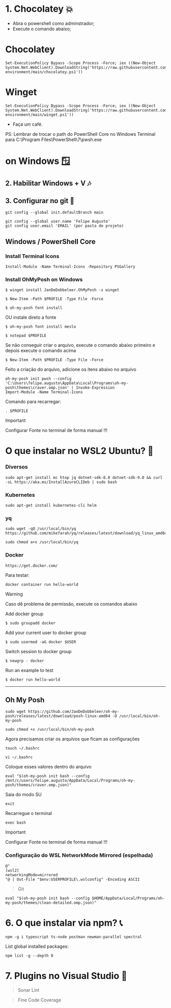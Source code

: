 # 1. Chocolatey :boom:

+ Abra o powershell como adminstrador;
+ Execute o comando abaixo;

# Chocolatey
````
Set-ExecutionPolicy Bypass -Scope Process -Force; iex ((New-Object System.Net.WebClient).DownloadString('https://raw.githubusercontent.com/felipementel/my-environment/main/chocolatey.ps1'))
````
# Winget
````
Set-ExecutionPolicy Bypass -Scope Process -Force; iex ((New-Object System.Net.WebClient).DownloadString('https://raw.githubusercontent.com/felipementel/my-environment/main/winget.ps1'))
````
+ Faça um café.

PS: Lembrar de trocar o path do PowerShell Core no Windows Terminal para C:\Program Files\PowerShell\7\pwsh.exe

# on Windows 🪟
## 2. Habilitar Windows + V :notes:

## 3. Configurar no git :cop:

````git
git config --global init.defaultBranch main

git config --global user.name 'Felipe Augusto'
git config user.email 'EMAIL' (por pasta de projeto)
````
## Windows / PowerShell Core

### Install Terminal Icons

````
Install-Module -Name Terminal-Icons -Repository PSGallery
````
### Install OhMyPosh on Windows
````
$ winget install JanDeDobbeleer.OhMyPosh -s winget	
````
````
$ New-Item -Path $PROFILE -Type File -Force
````
````
$ oh-my-posh font install
````
  OU instale direto a fonte
````
$ oh-my-posh font install meslo
````
````     
$ notepad $PROFILE
````
Se não conseguir criar o arquivo, execute o comando abaixo primeiro e depois execute o comando acima
````   
$ New-Item -Path $PROFILE -Type File -Force
````

Feito a criação do arquivo, adicione os itens abaixo no arquivo
````
oh-my-posh init pwsh --config 'C:\Users\felipe.augusto\AppData\Local\Programs\oh-my-posh\themes\craver.omp.json' | Invoke-Expression
Import-Module -Name Terminal-Icons
````

Comando para recarregar:
````
. $PROFILE
````

> [!IMPORTANT]
> Configurar Fonte no terminal de forma manual !!!

# O que instalar no WSL2 Ubuntu? 🐧
### Diversos
````
sudo apt-get install mc htop jq dotnet-sdk-8.0 dotnet-sdk-9.0 && curl -sL https://aka.ms/InstallAzureCLIDeb | sudo bash
````
### Kubernetes
````
sudo apt-get install kubernetes-cli helm
````
### yq
````
sudo wget -qO /usr/local/bin/yq https://github.com/mikefarah/yq/releases/latest/download/yq_linux_amd64
````
````
sudo chmod a+x /usr/local/bin/yq
````
### Docker
````
https://get.docker.com/
````
Para testar:
````
docker container run hello-world
````

> [!WARNING]
> Caso dê problema de permissão, execute os comandos abaixo

Add docker group
````
$ sudo groupadd docker
````
Add your current user to docker group
````
$ sudo usermod -aG docker $USER
````
Switch session to docker group
````
$ newgrp - docker
````
Run an example to test
````
$ docker run hello-world
````
---
## Oh My Posh
````
sudo wget https://github.com/JanDeDobbeleer/oh-my-posh/releases/latest/download/posh-linux-amd64 -O /usr/local/bin/oh-my-posh
````
````
sudo chmod +x /usr/local/bin/oh-my-posh
````

Agora precisamos criar os arquivos que ficam as configurações
````
touch ~/.bashrc
````
````
vi ~/.bashrc
````
Coloque esses valores dentro do arquivo
````
eval "$(oh-my-posh init bash --config /mnt/c/users/felipe.augusto/AppData/Local/Programs/oh-my-posh/themes/craver.omp.json)"
````
Saia do modo SU
````
exit
````
Recarregue o terminal
````
exec bash
````
> [!IMPORTANT]
> Configurar Fonte no terminal de forma manual !!!

### Configuração do WSL NetworkMode Mirrored (espelhada)

````
@"
[wsl2]
networkingMode=mirrored
"@ | Out-File "$env:USERPROFILE\.wslconfig" -Encoding ASCII
````

> Git
````
eval "$(oh-my-posh init bash --config $HOME/AppData/Local/Programs/oh-my-posh/themes/clean-detailed.omp.json)"
````

# 6. O que instalar via npm? :telephone_receiver:

````node
npm -g i typescript ts-node postman newman-parallel spectral
````
List global installed packages: 
````node
npm list -g --depth 0
````

# 7. Plugins no Visual Studio :mushroom:
> Sonar Lint

> Fine Code Coverage
